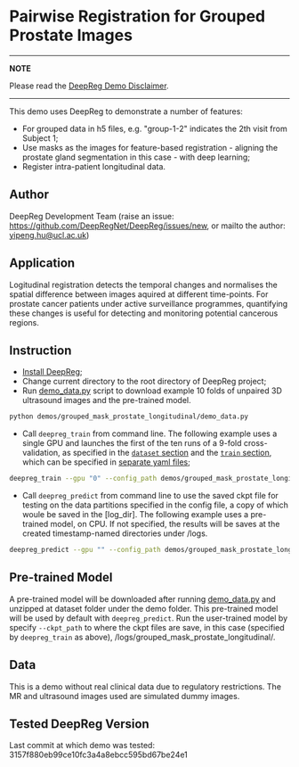 # Pairwise Registration for Grouped Prostate Images

---

**NOTE**

Please read the
[DeepReg Demo Disclaimer](https://github.com/DeepRegNet/DeepReg/blob/master/demos/README.md).

---

This demo uses DeepReg to demonstrate a number of features:

- For grouped data in h5 files, e.g. "group-1-2" indicates the 2th visit from Subject 1;
- Use masks as the images for feature-based registration - aligning the prostate gland
  segmentation in this case - with deep learning;
- Register intra-patient longitudinal data.

## Author

DeepReg Development Team (raise an issue:
https://github.com/DeepRegNet/DeepReg/issues/new, or mailto the author:
yipeng.hu@ucl.ac.uk)

## Application

Logitudinal registration detects the temporal changes and normalises the spatial
difference between images aquired at different time-points. For prostate cancer patients
under active surveillance programmes, quantifying these changes is useful for detecting
and monitoring potential cancerous regions.

## Instruction

- [Install DeepReg](https://deepreg.readthedocs.io/en/latest/getting_started/install.html);
- Change current directory to the root directory of DeepReg project;
- Run [demo_data.py](./demo_data.py) script to download example 10 folds of unpaired 3D
  ultrasound images and the pre-trained model.

```bash
python demos/grouped_mask_prostate_longitudinal/demo_data.py
```

- Call `deepreg_train` from command line. The following example uses a single GPU and
  launches the first of the ten runs of a 9-fold cross-validation, as specified in the
  [`dataset` section](./grouped_mask_prostate_longitudinal_dataset0.yaml) and the
  [`train` section](./grouped_mask_prostate_longitudinal_train.yaml), which can be
  specified in
  [separate yaml files](https://deepreg.readthedocs.io/en/latest/tutorial/cross_val.html);

```bash
deepreg_train --gpu "0" --config_path demos/grouped_mask_prostate_longitudinal/grouped_mask_prostate_longitudinal.yaml --log_dir grouped_mask_prostate_longitudinal
```

- Call `deepreg_predict` from command line to use the saved ckpt file for testing on the
  data partitions specified in the config file, a copy of which woule be saved in the
  [log_dir]. The following example uses a pre-trained model, on CPU. If not specified,
  the results will be saves at the created timestamp-named directories under /logs.

```bash
deepreg_predict --gpu "" --config_path demos/grouped_mask_prostate_longitudinal/grouped_mask_prostate_longitudinal.yaml --ckpt_path demos/grouped_mask_prostate_longitudinal/dataset/pre-trained/weights-epoch500.ckpt --save_png --mode test
```

## Pre-trained Model

A pre-trained model will be downloaded after running [demo_data.py](./demo_data.py) and
unzipped at dataset folder under the demo folder. This pre-trained model will be used by
default with `deepreg_predict`. Run the user-trained model by specify `--ckpt_path` to
where the ckpt files are save, in this case (specified by `deepreg_train` as above),
/logs/grouped_mask_prostate_longitudinal/.

## Data

This is a demo without real clinical data due to regulatory restrictions. The MR and
ultrasound images used are simulated dummy images.

## Tested DeepReg Version

Last commit at which demo was tested: 3157f880eb99ce10fc3a4a8ebcc595bd67be24e1

